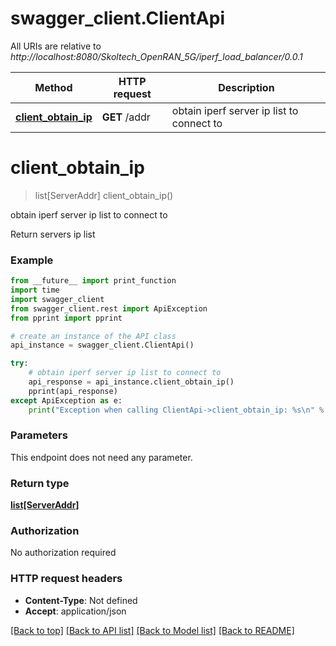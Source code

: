 # swagger_client.ClientApi

All URIs are relative to *http://localhost:8080/Skoltech_OpenRAN_5G/iperf_load_balancer/0.0.1*

Method | HTTP request | Description
------------- | ------------- | -------------
[**client_obtain_ip**](ClientApi.md#client_obtain_ip) | **GET** /addr | obtain iperf server ip list to connect to

# **client_obtain_ip**
> list[ServerAddr] client_obtain_ip()

obtain iperf server ip list to connect to

Return servers ip list

### Example
```python
from __future__ import print_function
import time
import swagger_client
from swagger_client.rest import ApiException
from pprint import pprint

# create an instance of the API class
api_instance = swagger_client.ClientApi()

try:
    # obtain iperf server ip list to connect to
    api_response = api_instance.client_obtain_ip()
    pprint(api_response)
except ApiException as e:
    print("Exception when calling ClientApi->client_obtain_ip: %s\n" % e)
```

### Parameters
This endpoint does not need any parameter.

### Return type

[**list[ServerAddr]**](ServerAddr.md)

### Authorization

No authorization required

### HTTP request headers

 - **Content-Type**: Not defined
 - **Accept**: application/json

[[Back to top]](#) [[Back to API list]](../README.md#documentation-for-api-endpoints) [[Back to Model list]](../README.md#documentation-for-models) [[Back to README]](../README.md)

